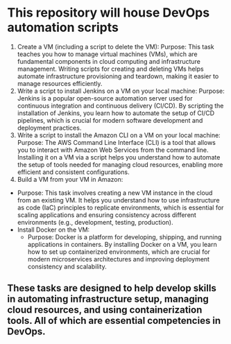 # This repository will house DevOps automation scripts

1. Create a VM (including a script to delete the VM):
   Purpose: This task teaches you how to manage virtual machines (VMs), which are fundamental components in cloud computing and infrastructure management. Writing scripts for creating and deleting VMs helps automate infrastructure provisioning and teardown, making it easier to manage resources efficiently.
2. Write a script to install Jenkins on a VM on your local machine:
   Purpose: Jenkins is a popular open-source automation server used for continuous integration and continuous delivery (CI/CD). By scripting the installation of Jenkins, you learn how to automate the setup of CI/CD pipelines, which is crucial for modern software development and deployment practices.
3. Write a script to install the Amazon CLI on a VM on your local machine:
   Purpose: The AWS Command Line Interface (CLI) is a tool that allows you to interact with Amazon Web Services from the command line. Installing it on a VM via a script helps you understand how to automate the setup of tools needed for managing cloud resources, enabling more efficient and consistent configurations.
4. Build a VM from your VM in Amazon:

- Purpose: This task involves creating a new VM instance in the cloud from an existing VM. It helps you understand how to use infrastructure as code (IaC) principles to replicate environments, which is essential for scaling applications and ensuring consistency across different environments (e.g., development, testing, production).
- Install Docker on the VM:
  - Purpose: Docker is a platform for developing, shipping, and running applications in containers. By installing Docker on a VM, you learn how to set up containerized environments, which are crucial for modern microservices architectures and improving deployment consistency and scalability.

## These tasks are designed to help develop skills in automating infrastructure setup, managing cloud resources, and using containerization tools. All of which are essential competencies in DevOps.
